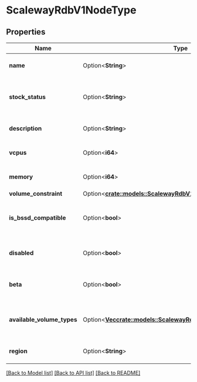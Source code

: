 # ScalewayRdbV1NodeType

## Properties

Name | Type | Description | Notes
------------ | ------------- | ------------- | -------------
**name** | Option<**String**> | Node Type name identifier | [optional]
**stock_status** | Option<**String**> | Current stock status for the Node Type | [optional][default to StockStatus_Unknown]
**description** | Option<**String**> | Current specs of the offer | [optional]
**vcpus** | Option<**i64**> | Number of virtual CPUs | [optional]
**memory** | Option<**i64**> | Quantity of RAM (in bytes) | [optional]
**volume_constraint** | Option<[**crate::models::ScalewayRdbV1NodeTypeVolumeConstraint**](scaleway_rdb_v1_NodeType_volume_constraint.md)> |  | [optional]
**is_bssd_compatible** | Option<**bool**> | The Node Type is compliant with Block Storage | [optional]
**disabled** | Option<**bool**> | The Node Type is currently disabled | [optional]
**beta** | Option<**bool**> | The Node Type is currently in beta | [optional]
**available_volume_types** | Option<[**Vec<crate::models::ScalewayRdbV1NodeTypeVolumeType>**](scaleway.rdb.v1.NodeType.VolumeType.md)> | Available storage options for the Node Type | [optional]
**region** | Option<**String**> | Region the Node Type is in | [optional]

[[Back to Model list]](../README.md#documentation-for-models) [[Back to API list]](../README.md#documentation-for-api-endpoints) [[Back to README]](../README.md)


